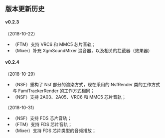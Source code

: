 
## 版本更新历史

#### v0.2.3

（2018-10-22）

*	（FTM）支持 VRC6 和 MMC5 芯片音轨；
*	（Mixer）补充 XgmSoundMixer 混音器，以及相关的拦截器（效果器）

#### v0.2.4

（2018-10-29）

*	（NSF）重构了 Nsf 部分的渲染方式，现在采用的 NsfRender 类的工作方式与 FamiTrackerRender 的工作方式相同；
*	（NSF）支持 2A03、2A05、VRC6 和 MMC5 芯片音轨；

（2018-10-31）

*	（NSF）支持 FDS 芯片音轨；
*	（FTM）支持 FDS 芯片音轨；
*	（Mixer）支持 FDS 芯片类型的音频播放；
